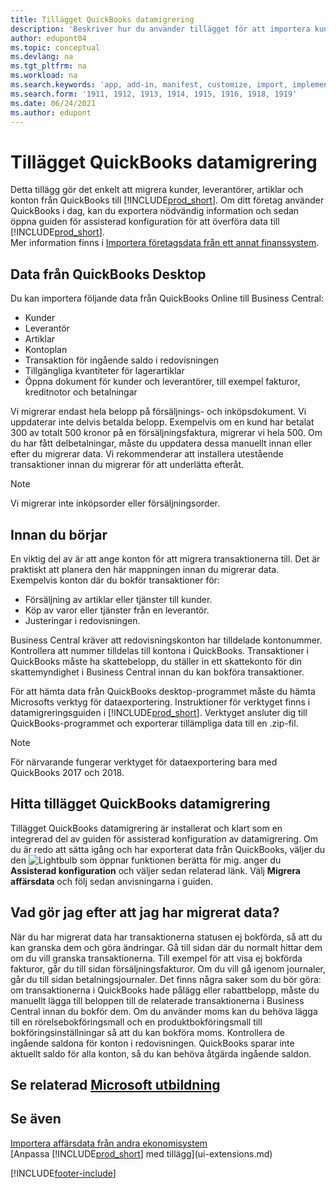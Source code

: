 ```yaml
---
title: Tillägget QuickBooks datamigrering
description: 'Beskriver hur du använder tillägget för att importera kunder, leverantörer, artiklar och konton från QuickBooks Desktop till Business Central.'
author: edupont04
ms.topic: conceptual
ms.devlang: na
ms.tgt_pltfrm: na
ms.workload: na
ms.search.keywords: 'app, add-in, manifest, customize, import, implement'
ms.search.form: '1911, 1912, 1913, 1914, 1915, 1916, 1918, 1919'
ms.date: 06/24/2021
ms.author: edupont
---
```


# Tillägget QuickBooks datamigrering

Detta tillägg gör det enkelt att migrera kunder, leverantörer, artiklar och konton från QuickBooks till [!INCLUDE[prod_short](includes/prod_short.md)]. Om ditt företag använder QuickBooks i dag, kan du exportera nödvändig information och sedan öppna guiden för assisterad konfiguration för att överföra data till [!INCLUDE[prod_short](includes/prod_short.md)].  
Mer information finns i [Importera företagsdata från ett annat finanssystem](across-import-data-configuration-packages.md).

## Data från QuickBooks Desktop

Du kan importera följande data från QuickBooks Online till Business Central:

- Kunder  
- Leverantör  
- Artiklar  
- Kontoplan  
- Transaktion för ingående saldo i redovisningen  
- Tillgängliga kvantiteter för lagerartiklar  
- Öppna dokument för kunder och leverantörer, till exempel fakturor, kreditnotor och betalningar  

Vi migrerar endast hela belopp på försäljnings- och inköpsdokument. Vi uppdaterar inte delvis betalda belopp. Exempelvis om en kund har betalat 300 av totalt 500 kronor på en försäljningsfaktura, migrerar vi hela 500. Om du har fått delbetalningar, måste du uppdatera dessa manuellt innan eller efter du migrerar data. Vi rekommenderar att installera utestående transaktioner innan du migrerar för att underlätta efteråt.

> [!NOTE]
> Vi migrerar inte inköpsorder eller försäljningsorder.

## Innan du börjar

En viktig del av är att ange konton för att migrera transaktionerna till. Det är praktiskt att planera den här mappningen innan du migrerar data. Exempelvis konton där du bokför transaktioner för:

- Försäljning av artiklar eller tjänster till kunder.  
- Köp av varor eller tjänster från en leverantör.  
- Justeringar i redovisningen.  

Business Central kräver att redovisningskonton har tilldelade kontonummer. Kontrollera att nummer tilldelas till kontona i QuickBooks.
Transaktioner i QuickBooks måste ha skattebelopp, du ställer in ett skattekonto för din skattemyndighet i Business Central innan du kan bokföra transaktioner.

För att hämta data från QuickBooks desktop-programmet måste du hämta Microsofts verktyg för dataexportering.  Instruktioner för verktyget finns i datamigreringsguiden i [!INCLUDE[prod_short](includes/prod_short.md)]. Verktyget ansluter dig till QuickBooks-programmet och exporterar tillämpliga data till en .zip-fil.  

> [!NOTE]
> För närvarande fungerar verktyget för dataexportering bara med QuickBooks 2017 och 2018.

## Hitta tillägget QuickBooks datamigrering

Tillägget QuickBooks datamigrering är installerat och klart som en integrerad del av guiden för assisterad konfiguration av datamigrering. Om du är redo att sätta igång och har exporterat data från QuickBooks, väljer du den ![Lightbulb som öppnar funktionen berätta för mig.](media/ui-search/search_small.png "Berätta vad du vill göra") anger du **Assisterad konfiguration** och väljer sedan relaterad länk. Välj **Migrera affärsdata** och följ sedan anvisningarna i guiden.  

## Vad gör jag efter att jag har migrerat data?

När du har migrerat data har transaktionerna statusen ej bokförda, så att du kan granska dem och göra ändringar. Gå till sidan där du normalt hittar dem om du vill granska transaktionerna. Till exempel för att visa ej bokförda fakturor, går du till sidan försäljningsfakturor. Om du vill gå igenom journaler, går du till sidan betalningsjournaler.
Det finns några saker som du bör göra: om transaktionerna i QuickBooks hade pålägg eller rabattbelopp, måste du manuellt lägga till beloppen till de relaterade transaktionerna i Business Central innan du bokför dem.
Om du använder moms kan du behöva lägga till en rörelsebokföringsmall och en produktbokföringsmall till bokföringsinställningar så att du kan bokföra moms.
Kontrollera de ingående saldona för konton i redovisningen. QuickBooks sparar inte aktuellt saldo för alla konton, så du kan behöva åtgärda ingående saldon.

## Se relaterad [Microsoft utbildning](/training/modules/migrate-data-dynamics-365-business-central/)

## Se även

[Importera affärsdata från andra ekonomisystem](across-import-data-configuration-packages.md)  
[Anpassa [!INCLUDE[prod_short](includes/prod_short.md)] med tillägg](ui-extensions.md)  

[!INCLUDE[footer-include](includes/footer-banner.md)]
